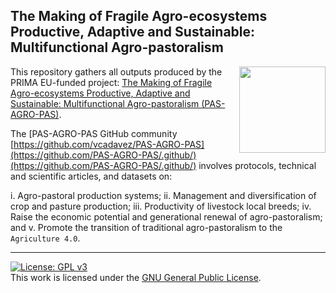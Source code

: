 ## The Making of Fragile Agro-ecosystems Productive, Adaptive and Sustainable: Multifunctional Agro-pastoralism
 <a href='https://github.com/vcadavez/PAS-AGRO-PAS'><img src='./img/hex-logo.png' align="right" height="138.5" /></a>

This repository gathers all outputs produced by the PRIMA EU-funded project: [The Making of Fragile Agro-ecosystems Productive, Adaptive and Sustainable: Multifunctional Agro-pastoralism (PAS-AGRO-PAS)](https://prima-med.org/what-we-do/years/funded-projects-2022/).

The [PAS-AGRO-PAS GitHub community [https://github.com/vcadavez/PAS-AGRO-PAS](https://github.com/PAS-AGRO-PAS/.github/)(https://github.com/PAS-AGRO-PAS/.github/) involves protocols, technical and scientific articles, and datasets on:

i.  Agro-pastoral production systems;
ii. Management and diversification of crop and pasture production;
iii. Productivity of livestock local breeds;
iv. Raise the economic potential and generational renewal of agro-pastoralism; and 
v. Promote the transition of traditional agro-pastoralism to the `Agriculture 4.0`.

________________________

[![License: GPL v3](https://img.shields.io/badge/License-GPLv3-blue.svg)](https://www.gnu.org/licenses/gpl-3.0)  
This work is licensed under the [GNU General Public License](https://www.gnu.org/licenses/gpl-3.0).
